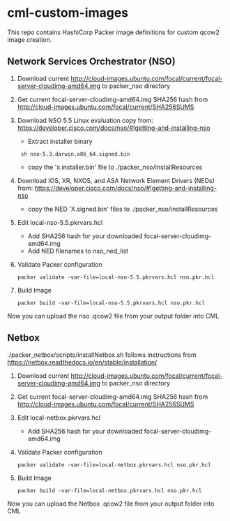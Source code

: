 # cml-custom-images
This repo contains HashiCorp Packer image definitions for custom qcow2 image creation.

## Network Services Orchestrator (NSO)
1. Download current http://cloud-images.ubuntu.com/focal/current/focal-server-cloudimg-amd64.img to packer_nso directory
2. Get current focal-server-cloudimg-amd64.img SHA256 hash from http://cloud-images.ubuntu.com/focal/current/SHA256SUMS

3. Download NSO 5.5 Linux evaluation copy from: https://developer.cisco.com/docs/nso/#!getting-and-installing-nso
    -  Extract installer binary
   ```
    sh nso-5.3.darwin.x86_64.signed.bin
   ```
    - copy the 'x.installer.bin' file to ./packer_nso/installResources
4. Download IOS, XR, NXOS, and ASA Network Element Drivers (NEDs) from: https://developer.cisco.com/docs/nso/#!getting-and-installing-nso
    - copy the NED 'X.signed.bin' files to ./packer_nso/installResources

5. Edit local-nso-5.5.pkrvars.hcl
    - Add SHA256 hash for your downloaded focal-server-cloudimg-amd64.img
    - Add NED filenames to nso_ned_list

6. Validate Packer configuration
    ```
    packer validate -var-file=local-nso-5.5.pkrvars.hcl nso.pkr.hcl
    ```
7. Build Image
    ```
    packer build -var-file=local-nso-5.5.pkrvars.hcl nso.pkr.hcl
    ```

Now you can upload the nso .qcow2 file from your output folder into CML

## Netbox
./packer_netbox/scripts/installNetbox.sh follows instructions from https://netbox.readthedocs.io/en/stable/installation/
1. Download current http://cloud-images.ubuntu.com/focal/current/focal-server-cloudimg-amd64.img to packer_nso directory
2. Get current focal-server-cloudimg-amd64.img SHA256 hash from http://cloud-images.ubuntu.com/focal/current/SHA256SUMS
3. Edit local-netbox.pkrvars.hcl
    - Add SHA256 hash for your downloaded focal-server-cloudimg-amd64.img

4. Validate Packer configuration
    ```
    packer validate -var-file=local-netbox.pkrvars.hcl nso.pkr.hcl
    ```
5. Build Image
    ```
    packer build -var-file=local-netbox.pkrvars.hcl nso.pkr.hcl
    ```

Now you can upload the Netbox .qcow2 file from your output folder into CML
